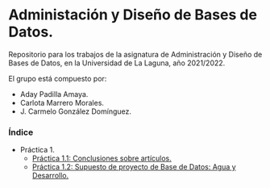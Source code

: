 # Administación y Diseño de Bases de Datos.
Repositorio para los trabajos de la asignatura de Administración y Diseño de Bases de Datos, en la Universidad de La Laguna, año 2021/2022.

El grupo está compuesto por:
 - Aday Padilla Amaya.
 - Carlota Marrero Morales.
 - J. Carmelo González Domínguez.


### Índice
 - Práctica 1.
     - [Práctica 1.1: Conclusiones sobre artículos.](./pr1/pr1.1/README.md)
     - [Práctica 1.2: Supuesto de proyecto de Base de Datos: Agua y Desarrollo.](./pr1/pr1.2/README.md)